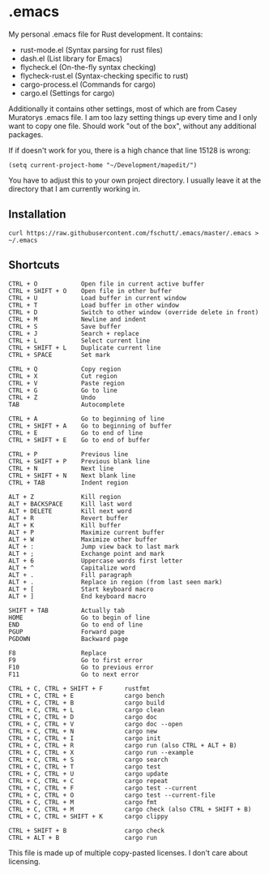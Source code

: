 # .emacs
My personal .emacs file for Rust development. It contains:

- rust-mode.el (Syntax parsing for rust files)
- dash.el (List library for Emacs)
- flycheck.el (On-the-fly syntax checking)
- flycheck-rust.el (Syntax-checking specific to rust)
- cargo-process.el (Commands for cargo)
- cargo.el (Settings for cargo)

Additionally it contains other settings, most of which are from Casey Muratorys .emacs file. I am too lazy setting things up every time and I only want to copy one file. Should work "out of the box", without any additional packages.

If if doesn't work for you, there is a high chance that line 15128 is wrong:

```
(setq current-project-home "~/Development/mapedit/")
```

You have to adjust this to your own project directory. I usually leave it at the directory that I am currently working in.

## Installation

```
curl https://raw.githubusercontent.com/fschutt/.emacs/master/.emacs > ~/.emacs
```

## Shortcuts

```
CTRL + O            Open file in current active buffer
CTRL + SHIFT + O    Open file in other buffer
CTRL + U            Load buffer in current window
CTRL + T            Load buffer in other window
CTRL + D            Switch to other window (override delete in front)
CTRL + M            Newline and indent
CTRL + S            Save buffer
CTRL + J            Search + replace
CTRL + L            Select current line
CTRL + SHIFT + L    Duplicate current line
CTRL + SPACE        Set mark

CTRL + Q            Copy region
CTRL + X            Cut region
CTRL + V            Paste region
CTRL + G            Go to line
CTRL + Z            Undo
TAB                 Autocomplete

CTRL + A            Go to beginning of line
CTRL + SHIFT + A    Go to beginning of buffer
CTRL + E            Go to end of line
CTRL + SHIFT + E    Go to end of buffer

CTRL + P            Previous line
CTRL + SHIFT + P    Previous blank line
CTRL + N            Next line
CTRL + SHIFT + N    Next blank line
CTRL + TAB          Indent region
    
ALT + Z             Kill region
ALT + BACKSPACE     Kill last word
ALT + DELETE        Kill next word
ALT + R             Revert buffer
ALT + K             Kill buffer
ALT + P             Maximize current buffer
ALT + W             Maximize other buffer
ALT + :             Jump view back to last mark
ALT + ;             Exchange point and mark
ALT + 6             Uppercase words first letter
ALT + ^             Capitalize word
ALT + .             Fill paragraph
ALT + .             Replace in region (from last seen mark)
ALT + [             Start keyboard macro
ALT + ]             End keyboard macro

SHIFT + TAB         Actually tab
HOME                Go to begin of line
END                 Go to end of line
PGUP                Forward page
PGDOWN              Backward page

F8                  Replace
F9                  Go to first error
F10                 Go to previous error
F11                 Go to next error

CTRL + C, CTRL + SHIFT + F      rustfmt
CTRL + C, CTRL + E              cargo bench
CTRL + C, CTRL + B              cargo build
CTRL + C, CTRL + L              cargo clean
CTRL + C, CTRL + D              cargo doc
CTRL + C, CTRL + V              cargo doc --open
CTRL + C, CTRL + N              cargo new
CTRL + C, CTRL + I              cargo init
CTRL + C, CTRL + R              cargo run (also CTRL + ALT + B)
CTRL + C, CTRL + X              cargo run --example
CTRL + C, CTRL + S              cargo search
CTRL + C, CTRL + T              cargo test
CTRL + C, CTRL + U              cargo update
CTRL + C, CTRL + C              cargo repeat
CTRL + C, CTRL + F              cargo test --current
CTRL + C, CTRL + O              cargo test --current-file
CTRL + C, CTRL + M              cargo fmt
CTRL + C, CTRL + M              cargo check (also CTRL + SHIFT + B)
CTRL + C, CTRL + SHIFT + K      cargo clippy
 
CTRL + SHIFT + B                cargo check
CTRL + ALT + B                  cargo run
```

This file is made up of multiple copy-pasted licenses. I don't care about licensing.
